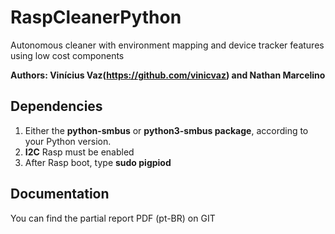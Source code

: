 # RaspCleanerPython
Autonomous cleaner with environment mapping and device tracker features using low cost components 

**Authors: Vinícius Vaz(https://github.com/vinicvaz) and Nathan Marcelino**

## Dependencies

1. Either the **python-smbus** or **python3-smbus package**, according to your Python version.
2. **I2C** Rasp must be enabled
3. After Rasp boot, type **sudo pigpiod**

## Documentation

You can find the partial report PDF (pt-BR) on GIT
